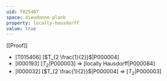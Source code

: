 ```yaml
---
uid: T025407
space: dieudonne-plank
property: locally-hausdorff
value: true
---
```

[[Proof]]

* [T015406] [$T_{2 \frac{1}{2}}$|P000004]
* [I000193] [$T_2$|P000003] => [locally Hausdorff|P000084]
* [I000032] [$T_{2 \frac{1}{2}}$|P000004] => [$T_2$|P000003]

